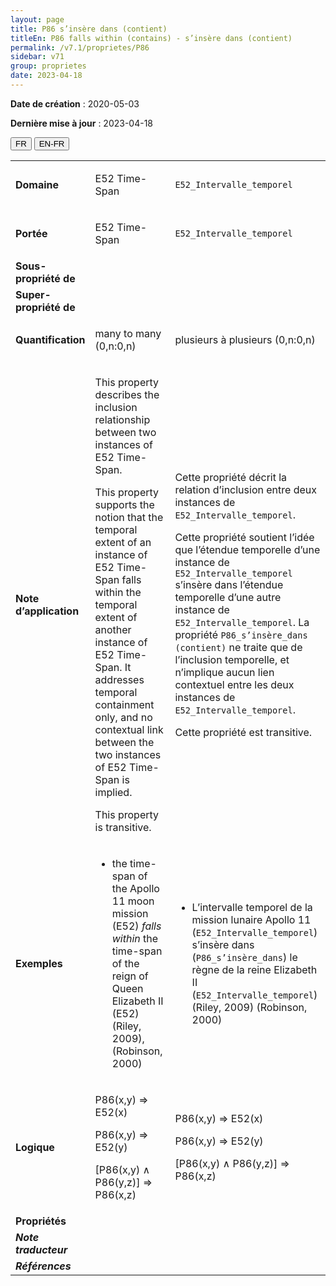 ```yaml
---
layout: page
title: P86 s’insère dans (contient)
titleEn: P86 falls within (contains) - s’insère dans (contient)
permalink: /v7.1/proprietes/P86
sidebar: v71
group: proprietes
date: 2023-04-18
---
```


**Date de création** : 2020-05-03

**Dernière mise à jour** : 2023-04-18

<div class="lang-buttons">
  <button id="fr" class="activate">FR</button>
  <button id="en-fr">EN-FR</button>
</div>

<table>
<tbody>
<tr>
<td><strong>Domaine</strong></td>
<td class="en">
<p>E52 Time-Span</p>
</td>
<td>
<p><code class="language-plaintext highlighter-rouge">E52_Intervalle_temporel</code> </p>
</td>
</tr>
<tr>
<td><strong>Portée</strong></td>
<td class="en">
<p>E52 Time-Span</p>
</td>
<td>
<p><code class="language-plaintext highlighter-rouge">E52_Intervalle_temporel</code></p>
</td>
</tr>
<tr>
<td><strong>Sous-propriété de</strong></td>
<td class="en">
</td>
<td>
</td>
</tr>
<tr>
<td><strong>Super-propriété de</strong></td>
<td class="en">
</td>
<td>
</td>
</tr>
<tr>
<td><strong>Quantification</strong></td>
<td class="en">
<p>many to many (0,n:0,n)</p>
</td>
<td>
<p>plusieurs à plusieurs (0,n:0,n)</p>
</td>
</tr>
<tr>
<td><strong>Note d’application</strong></td>
<td class="en">
<p>This property describes the inclusion relationship between two instances of E52 Time-Span.</p>
<p>This property supports the notion that the temporal extent of an instance of E52 Time-Span falls within the temporal extent of another instance of E52 Time-Span. It addresses temporal containment only, and no contextual link between the two instances of E52 Time-Span is implied.</p>
<p>This property is transitive.</p>
</td>
<td>
<p>Cette propriété décrit la relation d’inclusion entre deux instances de <code class="language-plaintext highlighter-rouge">E52_Intervalle_temporel</code>.</p>
<p>Cette propriété soutient l’idée que l’étendue temporelle d’une instance de <code class="language-plaintext highlighter-rouge">E52_Intervalle_temporel</code> s’insère dans l’étendue temporelle d’une autre instance de <code class="language-plaintext highlighter-rouge">E52_Intervalle_temporel</code>. La propriété <code class="language-plaintext highlighter-rouge">P86_s’insère_dans (contient)</code> ne traite que de l’inclusion temporelle, et n’implique aucun lien contextuel entre les deux instances de <code class="language-plaintext highlighter-rouge">E52_Intervalle_temporel</code>. </p>
<p>Cette propriété est transitive.</p>
</td>
</tr>
<tr>
<td><strong>Exemples</strong></td>
<td class="en">
<ul>
<li><p>the time-span of the Apollo 11 moon mission (E52)<em> falls within </em>the time-span of the reign of Queen Elizabeth II (E52) (Riley, 2009), (Robinson, 2000)</p>
</li>
</ul>
</td>
<td>
<ul>
<li><p>L’intervalle temporel de la mission lunaire Apollo 11 (<code class="language-plaintext highlighter-rouge">E52_Intervalle_temporel</code>) s’insère dans (<code class="language-plaintext highlighter-rouge">P86_s’insère_dans</code>) le règne de la reine Elizabeth II (<code class="language-plaintext highlighter-rouge">E52_Intervalle_temporel</code>) (Riley, 2009) (Robinson, 2000)</p>
</li>
</ul>
</td>
</tr>
<tr>
<td><strong>Logique</strong></td>
<td class="en">
<p>P86(x,y) ⇒ E52(x)</p>
<p>P86(x,y) ⇒ E52(y)</p>
<p>[P86(x,y) ∧ P86(y,z)] ⇒ P86(x,z)</p>
</td>
<td>
<p>P86(x,y) ⇒ E52(x)</p>
<p>P86(x,y) ⇒ E52(y)</p>
<p>[P86(x,y) ∧ P86(y,z)] ⇒ P86(x,z)</p>
</td>
</tr>
<tr>
<td><strong>Propriétés</strong></td>
<td class="en">
</td>
<td>
</td>
</tr>
<tr>
<td><strong><em>Note traducteur</em></strong></td>
<td colspan="2">
</td>
</tr>
<tr>
<td><strong><em>Références</em></strong></td>
<td colspan="2">
<p><em></em></p>
</td>
</tr>
</tbody>
</table>

				